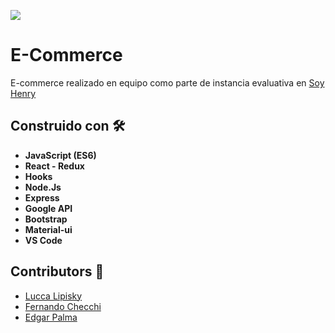 <p align='left'>
    <img src='https://i.postimg.cc/qvqCzt3R/logosixbeer.png' </img>
</p>

# E-Commerce
E-commerce realizado en equipo como parte de instancia evaluativa en [Soy Henry](https://www.soyhenry.com/)

## Construido con 🛠️
* **JavaScript (ES6)**
* **React - Redux**
* **Hooks**
* **Node.Js**
* **Express**
* **Google API**
* **Bootstrap**
* **Material-ui**
* **VS Code**

## Contributors 🚀

* [Lucca Lipisky](https://github.com/luccalipisky)
* [Fernando Checchi](https://github.com/FernandoChecchi)
* [Edgar Palma](https://github.com/Edgar9408)

